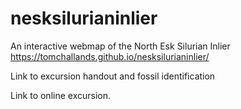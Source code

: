 # nesksilurianinlier
An interactive webmap of the North Esk Silurian Inlier
https://tomchallands.github.io/nesksilurianinlier/

Link to excursion handout and fossil identification

Link to online excursion.
